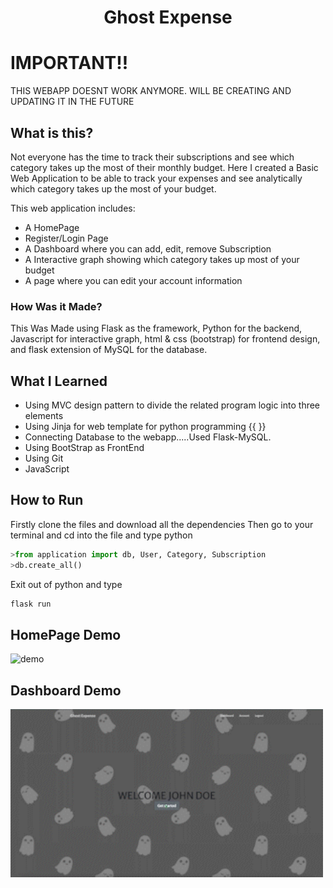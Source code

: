<h1 align="center">Ghost Expense</h1>

# IMPORTANT!!
THIS WEBAPP DOESNT WORK ANYMORE. WILL BE CREATING AND UPDATING IT IN THE FUTURE

## What is this?
Not everyone has the time to track their subscriptions and see which category takes up the most of their monthly budget. Here I created a Basic Web Application to be able to track your expenses and see analytically which category takes up the most of your budget.

This web application includes:
- A HomePage
- Register/Login Page
- A Dashboard where you can add, edit, remove Subscription
- A Interactive graph showing which category takes up most of your budget
- A page where you can edit your account information

### How Was it Made?
This Was Made using Flask as the framework, Python for the backend, Javascript for interactive graph, html & css (bootstrap) for frontend design, and flask extension of MySQL for the database. 

## What I Learned
* Using MVC design pattern to divide the related program logic into three elements
* Using Jinja for web template for python programming {{ }}
* Connecting Database to the webapp.....Used Flask-MySQL.
* Using BootStrap as FrontEnd
* Using Git
* JavaScript

## How to Run
Firstly clone the files and download all the dependencies
Then go to your terminal and cd into the file and type python
```python
>from application import db, User, Category, Subscription
>db.create_all()
```
Exit out of python and type
```python
flask run
```
## HomePage Demo
<img src="https://github.com/Ncnchiche/mySubscription/blob/master/GhostExpense.gif" alt="demo" width="700">

## Dashboard Demo
<img src="https://github.com/Ncnchiche/mySubscription/blob/master/GhostExpense2.gif" alt="demo2" width="500">
